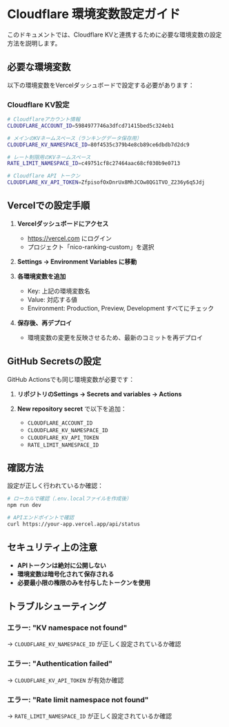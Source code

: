 # Cloudflare 環境変数設定ガイド

このドキュメントでは、Cloudflare KVと連携するために必要な環境変数の設定方法を説明します。

## 必要な環境変数

以下の環境変数をVercelダッシュボードで設定する必要があります：

### Cloudflare KV設定

```bash
# Cloudflareアカウント情報
CLOUDFLARE_ACCOUNT_ID=5984977746a3dfcd71415bed5c324eb1

# メインのKVネームスペース（ランキングデータ保存用）
CLOUDFLARE_KV_NAMESPACE_ID=80f4535c379b4e8cb89ce6dbdb7d2dc9

# レート制限用のKVネームスペース
RATE_LIMIT_NAMESPACE_ID=c49751cf8c27464aac68cf030b9e0713

# Cloudflare API トークン
CLOUDFLARE_KV_API_TOKEN=ZfpisofOxDnrUx8MhJCOw8QG1TVO_Z236y6q5Jdj
```

## Vercelでの設定手順

1. **Vercelダッシュボードにアクセス**
   - https://vercel.com にログイン
   - プロジェクト「nico-ranking-custom」を選択

2. **Settings → Environment Variables に移動**

3. **各環境変数を追加**
   - Key: 上記の環境変数名
   - Value: 対応する値
   - Environment: Production, Preview, Development すべてにチェック

4. **保存後、再デプロイ**
   - 環境変数の変更を反映させるため、最新のコミットを再デプロイ

## GitHub Secretsの設定

GitHub Actionsでも同じ環境変数が必要です：

1. **リポジトリのSettings → Secrets and variables → Actions**

2. **New repository secret** で以下を追加：
   - `CLOUDFLARE_ACCOUNT_ID`
   - `CLOUDFLARE_KV_NAMESPACE_ID`
   - `CLOUDFLARE_KV_API_TOKEN`
   - `RATE_LIMIT_NAMESPACE_ID`

## 確認方法

設定が正しく行われているか確認：

```bash
# ローカルで確認（.env.localファイルを作成後）
npm run dev

# APIエンドポイントで確認
curl https://your-app.vercel.app/api/status
```

## セキュリティ上の注意

- **APIトークンは絶対に公開しない**
- **環境変数は暗号化されて保存される**
- **必要最小限の権限のみを付与したトークンを使用**

## トラブルシューティング

### エラー: "KV namespace not found"
→ `CLOUDFLARE_KV_NAMESPACE_ID` が正しく設定されているか確認

### エラー: "Authentication failed"
→ `CLOUDFLARE_KV_API_TOKEN` が有効か確認

### エラー: "Rate limit namespace not found"
→ `RATE_LIMIT_NAMESPACE_ID` が正しく設定されているか確認